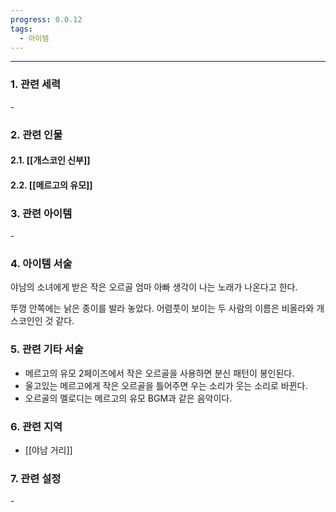 ```yaml
---
progress: 0.0.12
tags:
  - 아이템
---
```

---
### 1. 관련 세력 
\-

### 2. 관련 인물
#### 2.1. [[개스코인 신부]]
#### 2.2. [[메르고의 유모]]

### 3. 관련 아이템
\-

### 4. 아이템 서술
야남의 소녀에게 받은 작은 오르골
엄마 아빠 생각이 나는 노래가 나온다고 한다.

뚜껑 안쪽에는 낡은 종이를 발라 놓았다.
어렴풋이 보이는 두 사람의 이름은 비올라와 개스코인인 것 같다.

### 5. 관련 기타 서술
- 메르고의 유모 2페이즈에서 작은 오르골을 사용하면 분신 패턴이 봉인된다.
- 울고있는 메르고에게 작은 오르골을 틀어주면 우는 소리가 웃는 소리로 바뀐다.
- 오르골의 멜로디는 메르고의 유모 BGM과 같은 음악이다.

### 6. 관련 지역
- [[야남 거리]]
### 7. 관련 설정
\-